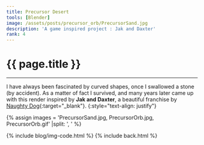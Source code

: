 ```yaml
---
title: Precursor Desert
tools: [Blender]
image: /assets/posts/precursor_orb/PrecursorSand.jpg
description: 'A game inspired project : Jak and Daxter'
rank: 4
---
```


# **{{ page.title }}**
<hr align='left' style='height:{{site.height}}; width:{{site.width}}'>

I have always been fascinated by curved shapes, once I swallowed a stone (by accident). As a matter of fact I survived, and many years later came up with this render inspired by **Jak and Daxter**, a beautiful franchise by [Naughty Dog](https://www.naughtydog.com){:target="_blank"}.
{:style="text-align: justify"}

{% assign images = 'PrecursorSand.jpg, PrecursorOrb.jpg, PrecursorOrb.gif' |split: ', ' %}

{% include blog/img-code.html %}
{% include back.html %}